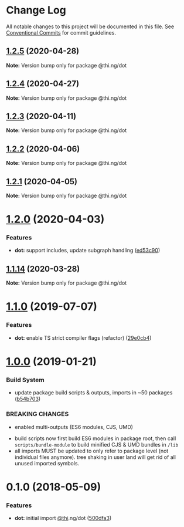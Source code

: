 # Change Log

All notable changes to this project will be documented in this file.
See [Conventional Commits](https://conventionalcommits.org) for commit guidelines.

## [1.2.5](https://github.com/thi-ng/umbrella/compare/@thi.ng/dot@1.2.4...@thi.ng/dot@1.2.5) (2020-04-28)

**Note:** Version bump only for package @thi.ng/dot





## [1.2.4](https://github.com/thi-ng/umbrella/compare/@thi.ng/dot@1.2.3...@thi.ng/dot@1.2.4) (2020-04-27)

**Note:** Version bump only for package @thi.ng/dot





## [1.2.3](https://github.com/thi-ng/umbrella/compare/@thi.ng/dot@1.2.2...@thi.ng/dot@1.2.3) (2020-04-11)

**Note:** Version bump only for package @thi.ng/dot





## [1.2.2](https://github.com/thi-ng/umbrella/compare/@thi.ng/dot@1.2.1...@thi.ng/dot@1.2.2) (2020-04-06)

**Note:** Version bump only for package @thi.ng/dot





## [1.2.1](https://github.com/thi-ng/umbrella/compare/@thi.ng/dot@1.2.0...@thi.ng/dot@1.2.1) (2020-04-05)

**Note:** Version bump only for package @thi.ng/dot





# [1.2.0](https://github.com/thi-ng/umbrella/compare/@thi.ng/dot@1.1.14...@thi.ng/dot@1.2.0) (2020-04-03)


### Features

* **dot:** support includes, update subgraph handling ([ed53c90](https://github.com/thi-ng/umbrella/commit/ed53c909f7eb41c85c04f55de279e0d82cfed307))





## [1.1.14](https://github.com/thi-ng/umbrella/compare/@thi.ng/dot@1.1.13...@thi.ng/dot@1.1.14) (2020-03-28)

**Note:** Version bump only for package @thi.ng/dot





# [1.1.0](https://github.com/thi-ng/umbrella/compare/@thi.ng/dot@1.0.12...@thi.ng/dot@1.1.0) (2019-07-07)

### Features

* **dot:** enable TS strict compiler flags (refactor) ([29e0cb4](https://github.com/thi-ng/umbrella/commit/29e0cb4))

# [1.0.0](https://github.com/thi-ng/umbrella/compare/@thi.ng/dot@0.1.18...@thi.ng/dot@1.0.0) (2019-01-21)

### Build System

* update package build scripts & outputs, imports in ~50 packages ([b54b703](https://github.com/thi-ng/umbrella/commit/b54b703))

### BREAKING CHANGES

* enabled multi-outputs (ES6 modules, CJS, UMD)

- build scripts now first build ES6 modules in package root, then call
  `scripts/bundle-module` to build minified CJS & UMD bundles in `/lib`
- all imports MUST be updated to only refer to package level
  (not individual files anymore). tree shaking in user land will get rid of
  all unused imported symbols.

<a name="0.1.0"></a>
# 0.1.0 (2018-05-09)

### Features

* **dot:** initial import [@thi](https://github.com/thi).ng/dot ([500dfa3](https://github.com/thi-ng/umbrella/commit/500dfa3))
